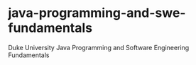 # java-programming-and-swe-fundamentals
Duke University Java Programming and Software Engineering Fundamentals
